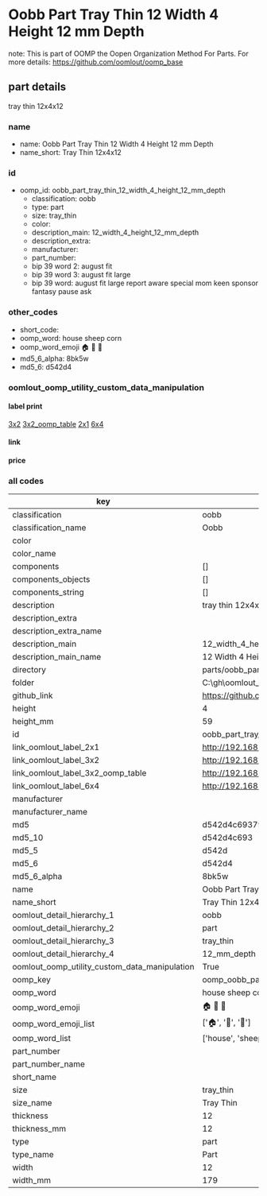 # Oobb Part Tray Thin 12 Width 4 Height 12 mm Depth  

note: This is part of OOMP the Oopen Organization Method For Parts. For more details: https://github.com/oomlout/oomp_base

##  part details
  



tray thin 12x4x12



### name
* name: Oobb Part Tray Thin 12 Width 4 Height 12 mm Depth
* name_short: Tray Thin 12x4x12 
### id
* oomp_id: oobb_part_tray_thin_12_width_4_height_12_mm_depth
  * classification: oobb
  * type: part
  * size: tray_thin
  * color: 
  * description_main: 12_width_4_height_12_mm_depth
  * description_extra: 
  * manufacturer: 
  * part_number: 
  * bip 39 word 2: august fit
  * bip 39 word 3: august fit large
  * bip 39 word: august fit large report aware special mom keen sponsor fantasy pause ask

### other_codes
* short_code: 
* oomp_word: house sheep corn
* oomp_word_emoji :house: :sheep: :corn:
* md5_6_alpha: 8bk5w
* md5_6: d542d4






### oomlout_oomp_utility_custom_data_manipulation
#### label print
[3x2](http://192.168.1.245:1112/?label=oomp%208bk5w)
[3x2_oomp_table](http://192.168.1.108:1112/?label=oomp%208bk5w)
[2x1](http://192.168.1.242:1112/?label=oomp%208bk5w)
[6x4](http://192.168.1.55:1112/?label=oomp%208bk5w)    

#### link

                              

#### price







### all codes 
| key | value |  
| --- | --- |  
| classification | oobb |  
| classification_name | Oobb |  
| color |  |  
| color_name |  |  
| components | [] |  
| components_objects | [] |  
| components_string | [] |  
| description | tray thin 12x4x12 |  
| description_extra |  |  
| description_extra_name |  |  
| description_main | 12_width_4_height_12_mm_depth |  
| description_main_name | 12 Width 4 Height 12 mm Depth |  
| directory | parts/oobb_part_tray_thin_12_width_4_height_12_mm_depth |  
| folder | C:\gh\oomlout_oobb_version_4_generated_parts\parts\oobb_part_tray_thin_12_width_4_height_12_mm_depth |  
| github_link | https://github.com/oomlout/oomlout_oomp_part_src/tree/main/parts/oobb_part_tray_thin_12_width_4_height_12_mm_depth |  
| height | 4 |  
| height_mm | 59 |  
| id | oobb_part_tray_thin_12_width_4_height_12_mm_depth |  
| link_oomlout_label_2x1 | http://192.168.1.242:1112/?label=oomp%208bk5w |  
| link_oomlout_label_3x2 | http://192.168.1.245:1112/?label=oomp%208bk5w |  
| link_oomlout_label_3x2_oomp_table | http://192.168.1.108:1112/?label=oomp%208bk5w |  
| link_oomlout_label_6x4 | http://192.168.1.55:1112/?label=oomp%208bk5w |  
| manufacturer |  |  
| manufacturer_name |  |  
| md5 | d542d4c69379b1db43882b6efa55f079 |  
| md5_10 | d542d4c693 |  
| md5_5 | d542d |  
| md5_6 | d542d4 |  
| md5_6_alpha | 8bk5w |  
| name | Oobb Part Tray Thin 12 Width 4 Height 12 mm Depth |  
| name_short | Tray Thin 12x4x12  |  
| oomlout_detail_hierarchy_1 | oobb |  
| oomlout_detail_hierarchy_2 | part |  
| oomlout_detail_hierarchy_3 | tray_thin |  
| oomlout_detail_hierarchy_4 | 12_mm_depth |  
| oomlout_oomp_utility_custom_data_manipulation | True |  
| oomp_key | oomp_oobb_part_tray_thin_12_width_4_height_12_mm_depth |  
| oomp_word | house sheep corn |  
| oomp_word_emoji | :house: :sheep: :corn: |  
| oomp_word_emoji_list | [':house:', ':sheep:', ':corn:'] |  
| oomp_word_list | ['house', 'sheep', 'corn'] |  
| part_number |  |  
| part_number_name |  |  
| short_name |  |  
| size | tray_thin |  
| size_name | Tray Thin |  
| thickness | 12 |  
| thickness_mm | 12 |  
| type | part |  
| type_name | Part |  
| width | 12 |  
| width_mm | 179 |  
